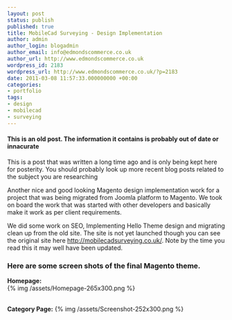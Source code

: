 ```yaml
---
layout: post
status: publish
published: true
title: MobileCad Surveying - Design Implementation
author: admin
author_login: blogadmin
author_email: info@edmondscommerce.co.uk
author_url: http://www.edmondscommerce.co.uk
wordpress_id: 2183
wordpress_url: http://www.edmondscommerce.co.uk/?p=2183
date: 2011-03-08 11:57:33.000000000 +00:00
categories:
- portfolio
tags:
- design
- mobilecad
- surveying
---
```

<div class="oldpost"><h4>This is an old post. The information it contains is probably out of date or innacurate</h4>
<p>
This is a post that was written a long time ago and is only being kept here for posterity.
You should probably look up more recent blog posts related to the subject you are researching
</p>
</div>
Another nice and good looking Magento design implementation work for a project that was being migrated from Joomla platform to Magento. We took on board the work that was started with other developers and basically make it work as per client requirements. 

We did some work on SEO, Implementing Hello Theme design and migrating clean up from the old site. The site is not yet launched though you can see the original site here <a href="http://mobilecadsurveying.co.uk/">http://mobilecadsurveying.co.uk/</a>. Note by the time you read this it may well have been updated.

<h3>Here are some screen shots of the final Magento theme.</h3>

<b>Homepage:</b><br/>
{% img  /assets/Homepage-265x300.png %}


<br/><b>Category Page:</b>
{% img  /assets/Screenshot-252x300.png %}
